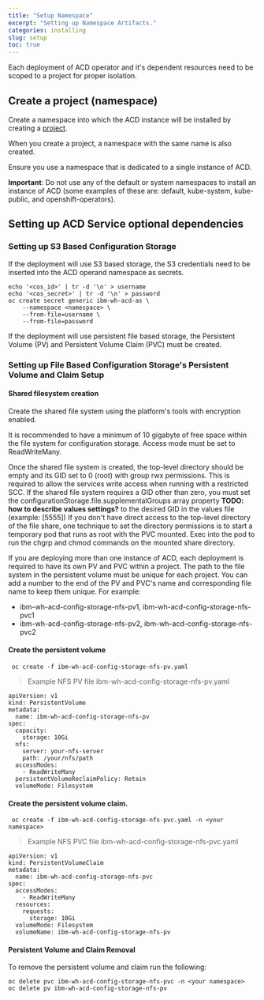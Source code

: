 ```yaml
---
title: "Setup Namespace"
excerpt: "Setting up Namespace Artifacts."
categories: installing
slug: setup
toc: true
---
```


Each deployment of ACD operator and it's dependent resources need to be scoped to a project for proper isolation.

## Create a project (namespace)

Create a namespace into which the ACD instance will be installed by creating a [project](https://docs.openshift.com/container-platform/4.7/applications/projects/working-with-projects.html).

When you create a project, a namespace with the same name is also created.

Ensure you use a namespace that is dedicated to a single instance of ACD.

**Important**: Do not use any of the default or system namespaces to install an instance of ACD (some examples of these are: default, kube-system, kube-public, and openshift-operators).

## Setting up ACD Service optional dependencies

### Setting up S3 Based Configuration Storage

If the deployment will use S3 based storage, the S3 credentials need to be inserted into the ACD operand namespace as secrets.

```
echo '<cos_id>' | tr -d '\n' > username
echo '<cos_secret>' | tr -d '\n' > password
oc create secret generic ibm-wh-acd-as \
    --namespace <namespace> \
    --from-file=username \
    --from-file=password
```

If the deployment will use persistent file based storage, the Persistent Volume (PV) and Persistent Volume Claim (PVC) must be created.

### Setting up File Based Configuration Storage's Persistent Volume and Claim Setup

#### Shared filesystem creation
Create the shared file system using the platform's tools with encryption enabled.

It is recommended to have a minimum of 10 gigabyte of free space within the file system for configuration storage. Access mode must be set to ReadWriteMany.

Once the shared file system is created, the top-level directory should be empty and its GID set to 0 (root) with group rwx permissions.  This is required to allow the services write access when running with a restricted SCC. If the shared file system requires a GID other than zero, you must set the configurationStorage.file.supplementalGroups array property **TODO: how to describe values settings?** to the desired GID in the values file (example: [5555])  If you don't have direct access to the top-level directory of the file share, one technique to set the directory permissions is to start a temporary pod that runs as root with the PVC mounted.  Exec into the pod to run the chgrp and chmod commands on the mounted share directory.

If you are deploying more than one instance of ACD, each deployment is required to have its own PV and PVC within a project.  The path to the file system in the persistent volume must be unique for each project.
You can add a number to the end of the PV and PVC's name and corresponding file name to keep them unique. For example:

- ibm-wh-acd-config-storage-nfs-pv1, ibm-wh-acd-config-storage-nfs-pvc1
- ibm-wh-acd-config-storage-nfs-pv2, ibm-wh-acd-config-storage-nfs-pvc2

#### Create the persistent volume

```
 oc create -f ibm-wh-acd-config-storage-nfs-pv.yaml
```

> Example NFS PV file ibm-wh-acd-config-storage-nfs-pv.yaml

```
apiVersion: v1
kind: PersistentVolume
metadata:
  name: ibm-wh-acd-config-storage-nfs-pv
spec:
  capacity:
    storage: 10Gi
  nfs:
    server: your-nfs-server
    path: /your/nfs/path
  accessModes:
    - ReadWriteMany
  persistentVolumeReclaimPolicy: Retain
  volumeMode: Filesystem
```

#### Create the persistent volume claim.

```
 oc create -f ibm-wh-acd-config-storage-nfs-pvc.yaml -n <your namespace>
```

> Example NFS PVC file ibm-wh-acd-config-storage-nfs-pvc.yaml

```
apiVersion: v1
kind: PersistentVolumeClaim
metadata:
  name: ibm-wh-acd-config-storage-nfs-pvc
spec:
  accessModes:
    - ReadWriteMany
  resources:
    requests:
      storage: 10Gi
  volumeMode: Filesystem
  volumeName: ibm-wh-acd-config-storage-nfs-pv
```

#### Persistent Volume and Claim Removal

To remove the persistent volume and claim run the following:

```
oc delete pvc ibm-wh-acd-config-storage-nfs-pvc -n <your namespace>
oc delete pv ibm-wh-acd-config-storage-nfs-pv
```
